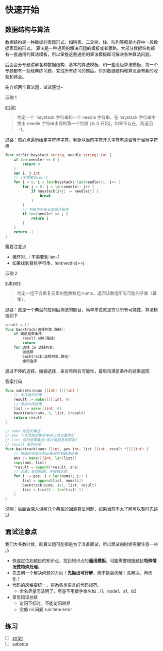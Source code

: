 # 快速开始

## 数据结构与算法

数据结构是一种数据的表现形式，如链表、二叉树、栈、队列等都是内存中一段数据表现的形式。
算法是一种通用的解决问题的模板或者思路，大部分数据结构都有一套通用的算法模板，所以掌握这些通用的算法模板即可解决各种算法问题。

后面会分专题讲解各种数据结构、基本的算法模板、和一些高级算法模板，每一个专题都有一些经典练习题，完成所有练习的题后，你对数据结构和算法会有新的收获和体会。

先介绍两个算法题，试试感觉~

示例 1

[strStr](https://leetcode-cn.com/problems/implement-strstr/)

> 给定一个  haystack 字符串和一个 needle 字符串，在 haystack 字符串中找出 needle 字符串出现的第一个位置 (从 0 开始)。如果不存在，则返回  -1。

思路：核心点遍历给定字符串字符，判断以当前字符开头字符串是否等于目标字符串

```go
func strStr(haystack string, needle string) int {
    if len(needle) == 0 {
        return 0
    }
    var i, j int
    // i不需要到len-1
    for i = 0; i < len(haystack)-len(needle)+1; i++ {
        for j = 0; j < len(needle); j++ {
            if haystack[i+j] != needle[j] {
                break
            }
        }
        // 判断字符串长度是否相等
        if len(needle) == j {
            return i
        }
    }
    return -1
}
```

需要注意点

- 循环时，i 不需要到 len-1
- 如果找到目标字符串，len(needle)==j

示例 2

[subsets](https://leetcode-cn.com/problems/subsets/)

> 给定一组不含重复元素的整数数组 nums，返回该数组所有可能的子集（幂集）。

思路：这是一个典型的应用回溯法的题目，简单来说就是穷尽所有可能性，算法模板如下

```go
result = []
func backtrack(选择列表,路径):
    if 满足结束条件:
        result.add(路径)
        return
    for 选择 in 选择列表:
        做选择
        backtrack(选择列表,路径)
        撤销选择
```

通过不停的选择，撤销选择，来穷尽所有可能性，最后将满足条件的结果返回

答案代码

```go
func subsets(nums []int) [][]int {
    // 保存最终结果
    result := make([][]int, 0)
    // 保存中间结果
    list := make([]int, 0)
    backtrack(nums, 0, list, &result)
    return result
}

// nums 给定的集合
// pos 下次添加到集合中的元素位置索引
// list 临时结果集合(每次需要复制保存)
// result 最终结果
func backtrack(nums []int, pos int, list []int, result *[][]int) {
    // 把临时结果复制出来保存到最终结果
    ans := make([]int, len(list))
    copy(ans, list)
    *result = append(*result, ans)
    // 选择、处理结果、再撤销选择
    for i := pos; i < len(nums); i++ {
        list = append(list, nums[i])
        backtrack(nums, i+1, list, result)
        list = list[0 : len(list)-1]
    }
}
```

说明：后面会深入讲解几个典型的回溯算法问题，如果当前不太了解可以暂时先跳过

## 面试注意点

我们大多数时候，刷算法题可能都是为了准备面试，所以面试的时候需要注意一些点

- 快速定位到题目的知识点，找到知识点的**通用模板**，可能需要根据题目**特殊情况做特殊处理**。
- 先去朝一个解决问题的方向！**先抛出可行解**，而不是最优解！先解决，再优化！
- 代码的风格要统一，熟悉各类语言的代码规范。
  - 命名尽量简洁明了，尽量不用数字命名如：i1、node1、a1、b2
- 常见错误总结
  - 访问下标时，不能访问越界
  - 空值 nil 问题 run time error

## 练习

- [ ] [strStr](https://leetcode-cn.com/problems/implement-strstr/)
- [ ] [subsets](https://leetcode-cn.com/problems/subsets/)
